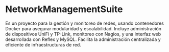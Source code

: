 # NetworkManagementSuite
Es un proyecto para la gestión y monitoreo de redes, usando contenedores Docker para asegurar modularidad y escalabilidad. Incluye administración de dispositivos UniFi y TP-Link, monitoreo con Nagios, y una interfaz web desarrollada con Reflex y MySQL. Facilita la administración centralizada y eficiente de infraestructuras de red.
